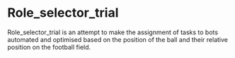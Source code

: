 # Role_selector_trial

Role_selector_trial is an attempt to make the assignment of tasks to bots automated and optimised based on the position of the ball and their relative position on the football field.

